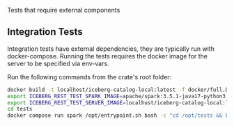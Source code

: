Tests that require external components

## Integration Tests

Integration tests have external dependencies, they are typically run with docker-compose. Running the tests requires the
docker image for the server to be specified via env-vars.

Run the following commands from the crate's root folder:

```sh
docker build -t localhost/iceberg-catalog-local:latest -f docker/full.Dockerfile .
export ICEBERG_REST_TEST_SPARK_IMAGE=apache/spark:3.5.1-java17-python3
export ICEBERG_REST_TEST_SERVER_IMAGE=localhost/iceberg-catalog-local:latest
cd tests
docker compose run spark /opt/entrypoint.sh bash -c "cd /opt/tests && bash run_pyiceberg_and_spark.sh"
```